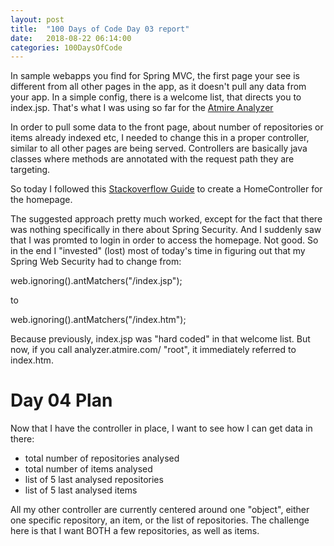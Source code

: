 ```yaml
---
layout: post
title:  "100 Days of Code Day 03 report"
date:   2018-08-22 06:14:00
categories: 100DaysOfCode
---
```


In sample webapps you find for Spring MVC, the first page your see is different from all other pages in the app, as it doesn't pull any data from your app. In a simple config, there is a welcome list, that directs you to index.jsp. That's what I was using so far for the [Atmire Analyzer](https://analyzer.atmire.com)

In order to pull some data to the front page, about number of repositories or items already indexed etc, I needed to change this in a proper controller, similar to all other pages are being served. Controllers are basically java classes where methods are annotated with the request path they are targeting.

So today I followed this [Stackoverflow Guide](https://stackoverflow.com/questions/5252065/spring-mvc-how-to-create-a-default-controller-for-index-page) to create a HomeController for the homepage. 

The suggested approach pretty much worked, except for the fact that there was nothing specifically in there about Spring Security. And I suddenly saw that I was promted to login in order to access the homepage. Not good. So in the end I "invested" (lost) most of today's time in figuring out that my Spring Web Security had to change from:

web.ignoring().antMatchers("/index.jsp");

to

web.ignoring().antMatchers("/index.htm");

Because previously, index.jsp was "hard coded" in that welcome list. But now, if you call analyzer.atmire.com/ "root", it immediately referred to index.htm.
  
# Day 04 Plan

Now that I have the controller in place, I want to see how I can get data in there:
- total number of repositories analysed
- total number of items analysed
- list of 5 last analysed repositories
- list of 5 last analysed items

All my other controller are currently centered around one "object", either one specific repository, an item, or the list of repositories. The challenge here is that I want BOTH a few repositories, as well as items.